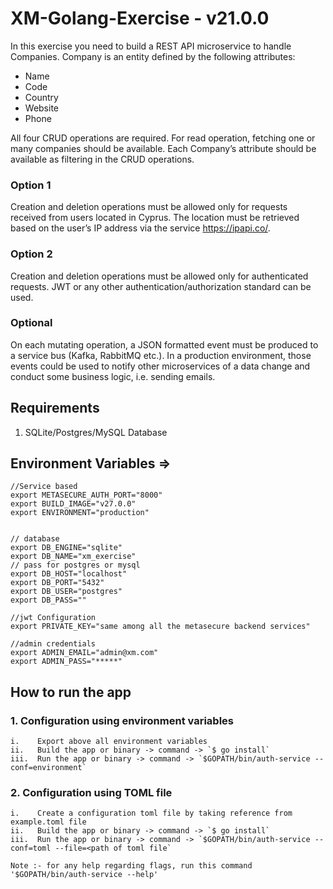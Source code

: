 # XM-Golang-Exercise - v21.0.0

In this exercise you need to build a REST API microservice to handle Companies.
Company is an entity defined by the following attributes:

* Name
* Code
* Country
* Website
* Phone

All four CRUD operations are required.
For read operation, fetching one or many companies should be available.
Each Company’s attribute should be available as filtering in the CRUD operations.

### Option 1
Creation and deletion operations must be allowed only for requests received from users located
in Cyprus. The location must be retrieved based on the user’s IP address via the service
https://ipapi.co/.

### Option 2
Creation and deletion operations must be allowed only for authenticated requests.
JWT or any other authentication/authorization standard can be used.

### Optional
On each mutating operation, a JSON formatted event must be produced to a service bus (Kafka,
RabbitMQ etc.). In a production environment, those events could be used to notify other
microservices of a data change and conduct some business logic, i.e. sending emails.
## Requirements ##

1. SQLite/Postgres/MySQL Database


## Environment Variables => ##

```
//Service based
export METASECURE_AUTH_PORT="8000"
export BUILD_IMAGE="v27.0.0"
export ENVIRONMENT="production"


// database
export DB_ENGINE="sqlite"
export DB_NAME="xm_exercise"
// pass for postgres or mysql
export DB_HOST="localhost"
export DB_PORT="5432"
export DB_USER="postgres"
export DB_PASS=""

//jwt Configuration
export PRIVATE_KEY="same among all the metasecure backend services"

//admin credentials
export ADMIN_EMAIL="admin@xm.com"
export ADMIN_PASS="*****"
```

## How to run the app ##

### 1. Configuration using environment variables ###

```
i.    Export above all environment variables
ii.   Build the app or binary -> command -> `$ go install`
iii.  Run the app or binary -> command -> `$GOPATH/bin/auth-service --conf=environment`
```

### 2. Configuration using TOML file ###

```
i.    Create a configuration toml file by taking reference from example.toml file
ii.   Build the app or binary -> command -> `$ go install`
iii.  Run the app or binary -> command -> `$GOPATH/bin/auth-service --conf=toml --file=<path of toml file`
```

`Note :- for any help regarding flags, run this command '$GOPATH/bin/auth-service --help'`
